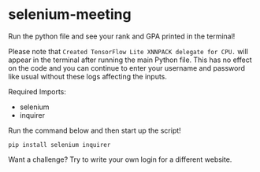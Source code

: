 # selenium-meeting

Run the python file and see your rank and GPA printed in the terminal!

Please note that ```Created TensorFlow Lite XNNPACK delegate for CPU.``` will appear in the terminal after running the main Python file. This has no effect on the code and you can continue to enter your username and password like usual without these logs affecting the inputs.

Required Imports:
- selenium
- inquirer

Run the command below and then start up the script!
```
pip install selenium inquirer
```
Want a challenge? Try to write your own login for a different website.
